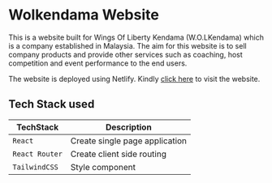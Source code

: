 # Wolkendama Website

This is a website built for Wings Of Liberty Kendama (W.O.LKendama) which is a company established in Malaysia. The aim for this website is to sell company products and provide other services such as coaching, host competition and event performance to the end users.

The website is deployed using Netlify. Kindly [click here](https://wolkendama.com) to visit the website.


## Tech Stack used
| TechStack | Description |
| --- | --- |
| `React` | Create single page application |
| `React Router`| Create client side routing |
| `TailwindCSS` | Style component |

